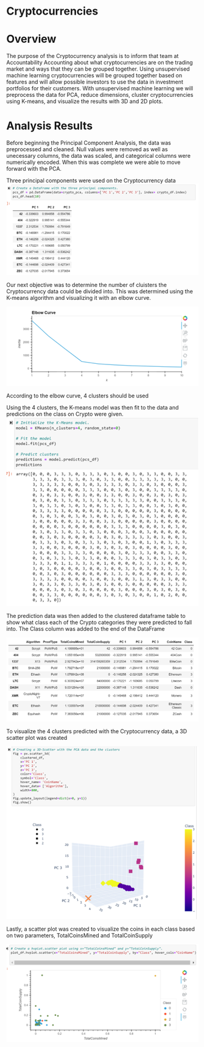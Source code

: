 # Cryptocurrencies
# Overview
The purpose of the Cryptocurrency analysis is to inform that team at Accountability Accounting about what cryptocurrencies are on the trading market and ways that they can be grouped together. Using unsupervised machine learning cryptocurrencies will be grouped together based on features and will allow possible investors to use the data in investment portfolios for their customers. With unsupervised machine learning we will preprocess the data for PCA, reduce dimensions, cluster cryptocurrencies using K-means, and visualize the results with 3D and 2D plots. 

# Analysis Results

Before beginning the Principal Component Analysis, the data was preprocessed and cleaned. Null values were removed as well as unecessary columns, the data was scaled, and categorical columns were numerically encoded. When this was complete we were able to move forward with the PCA. 

Three principal components were used on the Cryptocurrency data
![pca](https://github.com/aarce21/Cryptocurrencies/blob/main/images/pca.PNG)

Our next objective was to determine the number of cluisters the Cryptocurrency data could be divided into. This was determined using the K-means algorithm and visualizing it with an elbow curve. 

![elbow_curve](https://github.com/aarce21/Cryptocurrencies/blob/main/images/elbow_curve.PNG)

According to the elbow curve, 4 clusters should be used

Using the 4 clusters, the K-means model was then fit to the data and predictions on the class on Crypto were given. 
![predictions](https://github.com/aarce21/Cryptocurrencies/blob/main/images/predictions.PNG)

The prediction data was then added to the clustered dataframe table to show what class each of the Crypto categories they were predicted to fall into. The Class column was added to the end of the DataFrame

![table_predictions](https://github.com/aarce21/Cryptocurrencies/blob/main/images/table_predictions.PNG)

To visualize the 4 clusters predicted with the Cryptocurrency data, a 3D scatter plot was created

![3D_scatter](https://github.com/aarce21/Cryptocurrencies/blob/main/images/3D_scatter.PNG)

Lastly, a scatter plot was created to visualize the coins in each class based on two parameters, TotalCoinsMined and TotalCoinSupply

![scatter_plot](https://github.com/aarce21/Cryptocurrencies/blob/main/images/scatter_plot.PNG)
